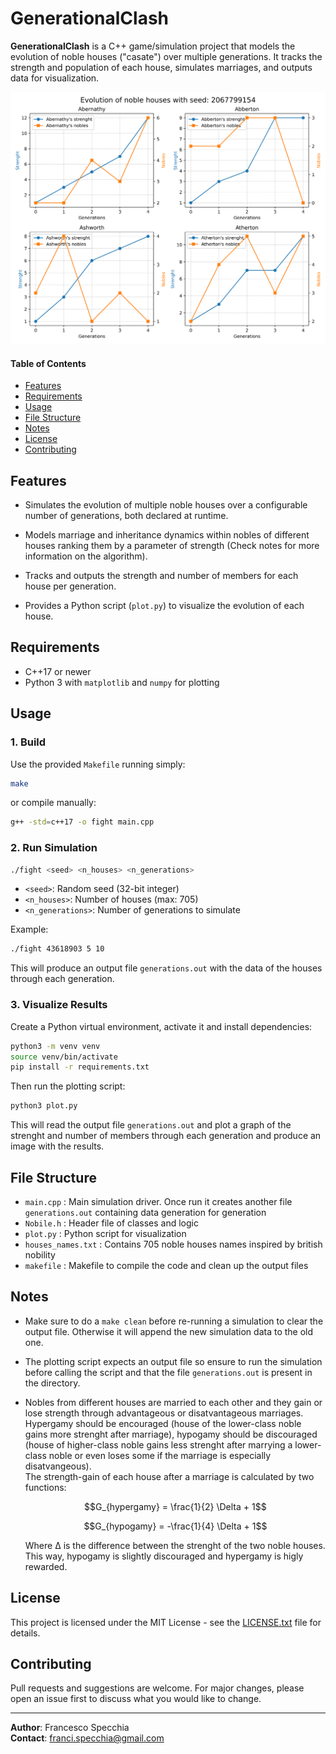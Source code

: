 # GenerationalClash

**GenerationalClash** is a C++ game/simulation project that models the evolution of noble houses ("casate") over multiple generations. It tracks the strength and population of each house, simulates marriages, and outputs data for visualization.

![Example of output plot](example.png)


#### Table of Contents

- [Features](#features)
- [Requirements](#requirements)
- [Usage](#usage)
- [File Structure](#file-structure)
- [Notes](#notes)
- [License](#license)
- [Contributing](#contributing)


## Features

- Simulates the evolution of multiple noble houses over a configurable number of generations, both declared at runtime.

- Models marriage and inheritance dynamics within nobles of different houses ranking them by a parameter of strength (Check notes for more information on the algorithm).

- Tracks and outputs the strength and number of members for each house per generation.

- Provides a Python script (`plot.py`) to visualize the evolution of each house.

## Requirements

- C++17 or newer
- Python 3 with `matplotlib` and `numpy` for plotting

## Usage

### 1. Build

Use the provided `Makefile` running simply:

```sh
make
```

or compile manually:

```sh
g++ -std=c++17 -o fight main.cpp
```

### 2. Run Simulation

```sh
./fight <seed> <n_houses> <n_generations>
```

- `<seed>`: Random seed (32-bit integer)
- `<n_houses>`: Number of houses (max: 705)
- `<n_generations>`: Number of generations to simulate

Example:

```sh
./fight 43618903 5 10
```

This will produce an output file `generations.out` with the data of the houses through each generation.

### 3. Visualize Results

Create a Python virtual environment, activate it and install dependencies:

```sh
python3 -m venv venv
source venv/bin/activate
pip install -r requirements.txt
```

Then run the plotting script:

```sh
python3 plot.py
```

This will read the output file `generations.out` and plot a graph of the strenght and number of members through each generation and produce an image with the results.

## File Structure
- `main.cpp` : Main simulation driver. Once run it creates another file `generations.out` containing data generation for generation
- `Nobile.h` : Header file of classes and logic
- `plot.py` : Python script for visualization
- `houses_names.txt` : Contains 705 noble houses names inspired by british nobility
- `makefile` : Makefile to compile the code and clean up the output files

## Notes
- Make sure to do a `make clean` before re-running a simulation to clear the output file. Otherwise it will append the new simulation data to the old one.

- The plotting script expects an output file so ensure to run the simulation before calling the script and that the file `generations.out` is present in the directory.

- Nobles from different houses are married to each other and they gain or lose strength through advantageous or disatvantageous marriages. \
    Hypergamy should be encouraged (house of the lower-class noble gains more strenght after marriage), hypogamy should be discouraged (house of higher-class noble gains less strenght after marrying a lower-class noble or even loses some if the marriage is especially disatvangeous).\
    The strength-gain of each house after a marriage is calculated by two functions:

    ```math
    G_{hypergamy} = \frac{1}{2} \Delta + 1
    ```
    ```math
    G_{hypogamy} = -\frac{1}{4} \Delta + 1
    ```

    Where Δ is the difference between the strenght of the two noble houses.
    This way, hypogamy is slightly discouraged and hypergamy is higly rewarded.

## License
This project is licensed under the MIT License - see the [LICENSE.txt](LICENSE.txt) file for details.

## Contributing

Pull requests and suggestions are welcome. For major changes, please open an issue first
to discuss what you would like to change.

___

**Author**: Francesco Specchia \
**Contact**: [franci.specchia@gmail.com](mailto:franci.specchia@gmail.com)



